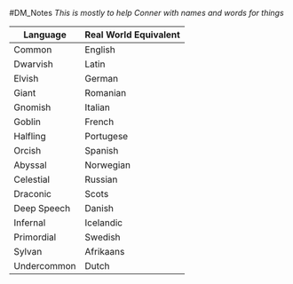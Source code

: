 #DM_Notes 
*This is mostly to help Conner with names and words for things*

| Language    | Real World Equivalent |
| ----------- | --------------------- |
| Common      | English               |
| Dwarvish    | Latin                 |
| Elvish      | German                |
| Giant       | Romanian              |
| Gnomish     | Italian               |
| Goblin      | French                |
| Halfling    | Portugese             |
| Orcish      | Spanish               |
| Abyssal     | Norwegian             |
| Celestial   | Russian               |
| Draconic    | Scots                 |
| Deep Speech | Danish                |
| Infernal    | Icelandic             |
| Primordial  | Swedish               |
| Sylvan      | Afrikaans             |
| Undercommon | Dutch                 |




